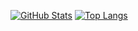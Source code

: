 [![GitHub Stats](https://github-readme-stats.vercel.app/api?username=Suqatri&count_private=true&show_icons=true)](https://github.com/anuraghazra/github-readme-stats)
[![Top Langs](https://github-readme-stats.vercel.app/api/top-langs/?username=Suqatri)](https://github.com/anuraghazra/github-readme-stats)
